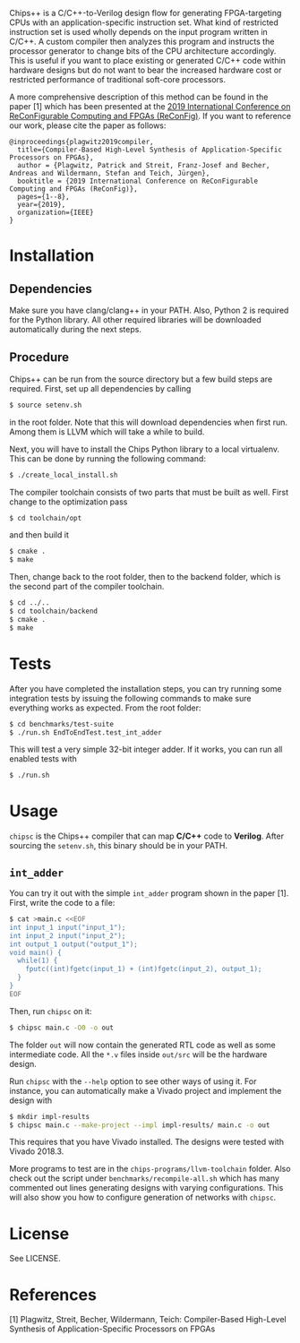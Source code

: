 Chips++ is a C/C++-to-Verilog design flow for generating FPGA-targeting CPUs with an application-specific instruction set.
What kind of restricted instruction set is used wholly depends on the input program written in C/C++.
A custom compiler then analyzes this program and instructs the processor generator to change bits of the CPU architecture accordingly.
This is useful if you want to place existing or generated C/C++ code within hardware designs but do not want to bear the increased hardware cost or restricted performance of traditional soft-core processors.

A more comprehensive description of this method can be found in the paper [1] which has been presented at the [2019 International Conference on ReConFigurable Computing and FPGAs (ReConFig)](http://www.reconfig.org/).
If you want to reference our work, please cite the paper as follows:
```
@inproceedings{plagwitz2019compiler,
  title={Compiler-Based High-Level Synthesis of Application-Specific Processors on FPGAs},
  author = {Plagwitz, Patrick and Streit, Franz-Josef and Becher, Andreas and Wildermann, Stefan and Teich, Jürgen},
  booktitle = {2019 International Conference on ReConFigurable Computing and FPGAs (ReConFig)},
  pages={1--8},
  year={2019},
  organization={IEEE}
}
```

Installation
====================
Dependencies
---------------
Make sure you have clang/clang++ in your PATH.
Also, Python 2 is required for the Python library.
All other required libraries will be downloaded automatically during the next steps.

Procedure
------------
Chips++ can be run from the source directory but a few build steps are required.
First, set up all dependencies by calling
```bash
$ source setenv.sh
```
in the root folder.
Note that this will download dependencies when first run.
Among them is LLVM which will take a while to build.

Next, you will have to install the Chips Python library to a local virtualenv.
This can be done by running the following command:
```bash
$ ./create_local_install.sh
```

The compiler toolchain consists of two parts that must be built as well.
First change to the optimization pass
```bash
$ cd toolchain/opt
```
and then build it
```bash
$ cmake .
$ make
```

Then, change back to the root folder, then to the backend folder, which is the second part of the compiler toolchain.
```bash
$ cd ../..
$ cd toolchain/backend
$ cmake .
$ make
```

Tests
========================
After you have completed the installation steps, you can try running some integration tests by issuing the following commands to make sure everything works as expected.
From the root folder:
```bash
$ cd benchmarks/test-suite
$ ./run.sh EndToEndTest.test_int_adder
```

This will test a very simple 32-bit integer adder.
If it works, you can run all enabled tests with
```bash
$ ./run.sh
```

Usage
===================
`chipsc` is the Chips++ compiler that can map **C/C++** code to **Verilog**.
After sourcing the `setenv.sh`, this binary should be in your PATH.

`int_adder`
------------------

You can try it out with the simple `int_adder` program shown in the paper [1].
First, write the code to a file:
```bash
$ cat >main.c <<EOF
int input_1 input("input_1");
int input_2 input("input_2");
int output_1 output("output_1");
void main() {
  while(1) {
    fputc((int)fgetc(input_1) + (int)fgetc(input_2), output_1);
  }
}
EOF

```

Then, run `chipsc` on it:
```bash
$ chipsc main.c -O0 -o out
```

The folder `out` will now contain the generated RTL code as well as some intermediate code.
All the `*.v` files inside `out/src` will be the hardware design.

Run `chipsc` with the `--help` option to see other ways of using it.
For instance, you can automatically make a Vivado project and implement the design with
```bash
$ mkdir impl-results
$ chipsc main.c --make-project --impl impl-results/ main.c -o out
```
This requires that you have Vivado installed.
The designs were tested with Vivado 2018.3.

More programs to test are in the `chips-programs/llvm-toolchain` folder.
Also check out the script under `benchmarks/recompile-all.sh` which has many commented out lines generating designs with varying configurations.
This will also show you how to configure generation of networks with `chipsc`.

License
================
See LICENSE.

References
=================
[1] Plagwitz, Streit, Becher, Wildermann, Teich: Compiler-Based High-Level Synthesis of Application-Specific Processors on FPGAs
